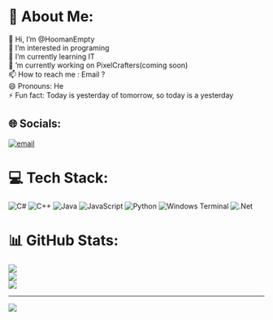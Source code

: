 # 💫 About Me:
👋 Hi, I’m @HoomanEmpty<br>👀 I’m interested in programing<br>🌱 I’m currently learning IT<br>🤝 ’m currently working on PixelCrafters(coming soon)<br>📫 How to reach me : Email ?<br>😄 Pronouns: He<br>⚡ Fun fact: Today is yesterday of tomorrow, so today is a yesterday


## 🌐 Socials:
[![email](https://img.shields.io/badge/Email-D14836?logo=gmail&logoColor=white)](mailto:hoomanempty@gmail.com) 

# 💻 Tech Stack:
![C#](https://img.shields.io/badge/c%23-%23239120.svg?style=for-the-badge&logo=csharp&logoColor=white) ![C++](https://img.shields.io/badge/c++-%2300599C.svg?style=for-the-badge&logo=c%2B%2B&logoColor=white) ![Java](https://img.shields.io/badge/java-%23ED8B00.svg?style=for-the-badge&logo=openjdk&logoColor=white) ![JavaScript](https://img.shields.io/badge/javascript-%23323330.svg?style=for-the-badge&logo=javascript&logoColor=%23F7DF1E) ![Python](https://img.shields.io/badge/python-3670A0?style=for-the-badge&logo=python&logoColor=ffdd54) ![Windows Terminal](https://img.shields.io/badge/Windows%20Terminal-%234D4D4D.svg?style=for-the-badge&logo=windows-terminal&logoColor=white) ![.Net](https://img.shields.io/badge/.NET-5C2D91?style=for-the-badge&logo=.net&logoColor=white)
# 📊 GitHub Stats:
![](https://github-readme-stats.vercel.app/api?username=HoomanEmpty&theme=dark&hide_border=false&include_all_commits=false&count_private=false)<br/>
![](https://github-readme-streak-stats.herokuapp.com/?user=HoomanEmpty&theme=dark&hide_border=false)<br/>
![](https://github-readme-stats.vercel.app/api/top-langs/?username=HoomanEmpty&theme=dark&hide_border=false&include_all_commits=false&count_private=false&layout=compact)

---
[![](https://visitcount.itsvg.in/api?id=HoomanEmpty&icon=0&color=0)](https://visitcount.itsvg.in)

<!-- Proudly created with GPRM ( https://gprm.itsvg.in ) -->
